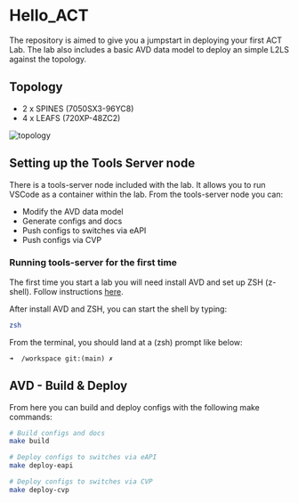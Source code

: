 # Hello_ACT

The repository is aimed to give you a jumpstart in deploying your first ACT Lab. The lab also includes a basic AVD data model to deploy an simple L2LS against the topology.

## Topology

- 2 x SPINES (7050SX3-96YC8)
- 4 x LEAFS (720XP-48ZC2)

![topology](images/Hello_ACT-3.png)

## Setting up the Tools Server node

There is a tools-server node included with the lab. It allows you to run VSCode as a container within the lab. From the tools-server node you can:

- Modify the AVD data model
- Generate configs and docs
- Push configs to switches via eAPI
- Push configs via CVP

### Running tools-server for the first time

The first time you start a lab you will need install AVD and set up ZSH (z-shell). Follow instructions [here](ACT/tools-server.md).

After install AVD and ZSH, you can start the shell by typing:

``` bash
zsh
```

From the terminal, you should land at a (zsh) prompt like below:

``` text
➜  /workspace git:(main) ✗
```

## AVD - Build & Deploy

From here you can build and deploy configs with the following make commands:

``` bash
# Build configs and docs
make build
```

``` bash
# Deploy configs to switches via eAPI
make deploy-eapi
```

``` bash
# Deploy configs to switches via CVP
make deploy-cvp
```
